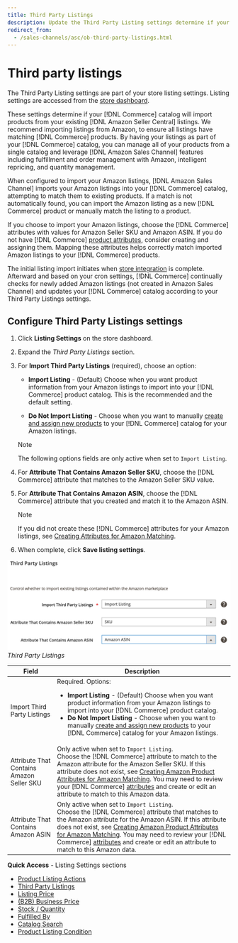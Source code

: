 ```yaml
---
title: Third Party Listings
description: Update the Third Party Listing settings determine if your Commerce catalog will import products from your existing Amazon Seller Central listings.
redirect_from:
  - /sales-channels/asc/ob-third-party-listings.html
---
```


# Third party listings

The Third Party Listing settings are part of your store listing settings. Listing settings are accessed from the [store dashboard](./amazon-store-dashboard.md).

These settings determine if your [!DNL Commerce] catalog will import products from your existing [!DNL Amazon Seller Central] listings. We recommend importing listings from Amazon, to ensure all listings have matching [!DNL Commerce] products. By having your listings as part of your [!DNL Commerce] catalog, you can manage all of your products from a single catalog and leverage [!DNL Amazon Sales Channel] features including fulfillment and order management with Amazon, intelligent repricing, and quantity management.

When configured to import your Amazon listings, [!DNL Amazon Sales Channel] imports your Amazon listings into your [!DNL Commerce] catalog, attempting to match them to existing products. If a match is not automatically found, you can import the Amazon listing as a new [!DNL Commerce] product or manually match the listing to a product.

If you choose to import your Amazon listings, choose the [!DNL Commerce] attributes with values for Amazon Seller SKU and Amazon ASIN. If you do not have [!DNL Commerce] [product attributes](./ob-creating-magento-attributes.md), consider creating and assigning them. Mapping these attributes helps correctly match imported Amazon listings to your [!DNL Commerce] products.

The initial listing import initiates when [store integration](./store-integration.md) is complete. Afterward and based on your cron settings, [!DNL Commerce] continually checks for newly added Amazon listings (not created in Amazon Sales Channel) and updates your [!DNL Commerce] catalog according to your Third Party Listings settings.

## Configure Third Party Listings settings

1. Click **Listing Settings** on the store dashboard.

1. Expand the _Third Party Listings_ section.

1. For **Import Third Party Listings** (required), choose an option:

    - **Import Listing** - (Default) Choose when you want product information from your Amazon listings to import into your [!DNL Commerce] product catalog. This is the recommended and the default setting.

    - **Do Not Import Listing** - Choose when you want to manually [create and assign new products](https://docs.magento.com/user-guide/catalog/products.md) to your [!DNL Commerce] catalog for your Amazon listings.

   >[!NOTE]
   >The following options fields are only active when set to `Import Listing`.

1. For **Attribute That Contains Amazon Seller SKU**, choose the [!DNL Commerce] attribute that matches to the Amazon Seller SKU value.

1. For **Attribute That Contains Amazon ASIN**, choose the [!DNL Commerce] attribute that you created and match it to the Amazon ASIN.

   >[!NOTE]
   >If you did not create these [!DNL Commerce] attributes for your Amazon listings, see [Creating Attributes for Amazon Matching](./ob-creating-magento-attributes.md).

1. When complete, click **Save listing settings**.

![](assets/amazon-third-party-listings.png)
_Third Party Listings_

|Field|Description|
|---|---|
|Import Third Party Listings|Required. Options:<ul><li>**Import Listing** - (Default) Choose when you want product information from your Amazon listings to import into your [!DNL Commerce] product catalog. </li><li>**Do Not Import Listing** - Choose when you want to manually [create and assign new products](https://docs.magento.com/user-guide/catalog/products.md) to your [!DNL Commerce] catalog for your Amazon listings.</li></ul>|
|Attribute That Contains Amazon Seller SKU|Only active when set to `Import Listing`.<br>Choose the [!DNL Commerce] attribute to match to the Amazon attribute for the Amazon Seller SKU. If this attribute does not exist, see [Creating Amazon Product Attributes for Amazon Matching](./ob-creating-magento-attributes.md). You may need to review your [!DNL Commerce] [attributes](./managing-attributes.md) and create or edit an attribute to match to this Amazon data.|
|Attribute That Contains Amazon ASIN|Only active when set to `Import Listing`.<br>Choose the [!DNL Commerce] attribute that matches to the Amazon attribute for the Amazon ASIN. If this attribute does not exist, see [Creating Amazon Product Attributes for Amazon Matching](./ob-creating-magento-attributes.md). You may need to review your [!DNL Commerce] [attributes](./managing-attributes.md) and create or edit an attribute to match to this Amazon data.|

**Quick Access** - Listing Settings sections

- [Product Listing Actions](./product-listing-actions.md)
- [Third Party Listings](./third-party-listing-settings.md)
- [Listing Price](./listing-price.md)
- [(B2B) Business Price](./business-pricing.md)
- [Stock / Quantity](./stock-quantity.md)
- [Fulfilled By](./fulfilled-by.md)
- [Catalog Search](./catalog-search.md)
- [Product Listing Condition](./product-listing-condition.md)
